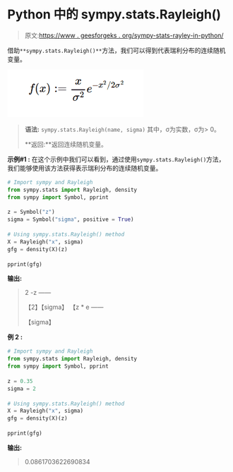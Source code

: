 # Python 中的 sympy.stats.Rayleigh()

> 原文:[https://www . geesforgeks . org/sympy-stats-rayley-in-python/](https://www.geeksforgeeks.org/sympy-stats-rayleigh-in-python/)

借助`**sympy.stats.Rayleigh()**`方法，我们可以得到代表瑞利分布的连续随机变量。

![](img/73ef4f6613982572110abdf14881c670.png)

> **语法:** `sympy.stats.Rayleigh(name, sigma)`
> 其中，σ为实数，σ为> 0。
> 
> **返回:**返回连续随机变量。

**示例#1 :**
在这个示例中我们可以看到，通过使用`sympy.stats.Rayleigh()`方法，我们能够使用该方法获得表示瑞利分布的连续随机变量。

```py
# Import sympy and Rayleigh
from sympy.stats import Rayleigh, density
from sympy import Symbol, pprint

z = Symbol("z")
sigma = Symbol("sigma", positive = True)

# Using sympy.stats.Rayleigh() method
X = Rayleigh("x", sigma)
gfg = density(X)(z)

pprint(gfg)
```

**输出:**

> 2
> -z
> ——
> 
> 【2】【sigma】
> 【z * e
> ——
> 
> 【sigma】

**例 2 :**

```py
# Import sympy and Rayleigh
from sympy.stats import Rayleigh, density
from sympy import Symbol, pprint

z = 0.35
sigma = 2

# Using sympy.stats.Rayleigh() method
X = Rayleigh("x", sigma)
gfg = density(X)(z)

pprint(gfg)
```

**输出:**

> 0.0861703622690834